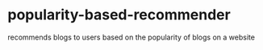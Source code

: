# popularity-based-recommender
recommends blogs to users based on the popularity of blogs on a website
